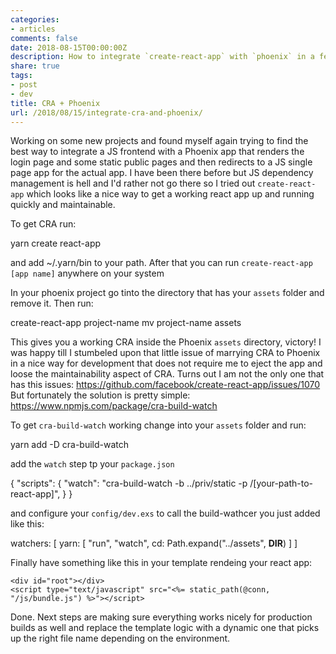 ```yaml
---
categories:
- articles
comments: false
date: 2018-08-15T00:00:00Z
description: How to integrate `create-react-app` with `phoenix` in a few simple steps
share: true
tags:
- post
- dev
title: CRA + Phoenix
url: /2018/08/15/integrate-cra-and-phoenix/
---
```


Working on some new projects and found myself again trying to find the best way
to integrate a JS frontend with a Phoenix app that renders the login page and
some static public pages and then redirects to a JS single page app for the
actual app. I have been there before but JS dependency management is hell and
I'd rather not go there so I tried out `create-react-app` which looks like a
nice way to get a working react app up and running quickly and maintainable.

To get CRA run:

  yarn create react-app

and add ~/.yarn/bin to your path. After that you can run `create-react-app [app
name]` anywhere on your system

In your phoenix project go tinto the directory that has your `assets` folder and remove it. Then run:

  create-react-app project-name
  mv project-name assets

This gives you a working CRA inside the Phoenix `assets` directory, victory!
I was happy till I stumbeled upon that little issue of marrying CRA to
Phoenix in a nice way for development that does not require me to eject the app
and loose the maintainability aspect of CRA. Turns out I am not the only one
that has this issues: https://github.com/facebook/create-react-app/issues/1070
But fortunately the solution is pretty simple: https://www.npmjs.com/package/cra-build-watch

To get `cra-build-watch` working change into your `assets` folder and run:

  yarn add -D cra-build-watch

add the `watch` step tp your `package.json`
  
  {
    "scripts": {
      "watch": "cra-build-watch -b ../priv/static -p /[your-path-to-react-app]",
    }
  }

and configure your `config/dev.exs` to call the build-wathcer you just added like this:

  watchers: [
    yarn: [
      "run",
      "watch",
      cd: Path.expand("../assets", __DIR__)
    ]
  ] 

Finally have something like this in your template rendeing your react app:

    <div id="root"></div>
    <script type="text/javascript" src="<%= static_path(@conn, "/js/bundle.js") %>"></script>

Done. Next steps are making sure everything works nicely for production builds
as well and replace the template logic with a dynamic one that picks up the
right file name depending on the environment.

